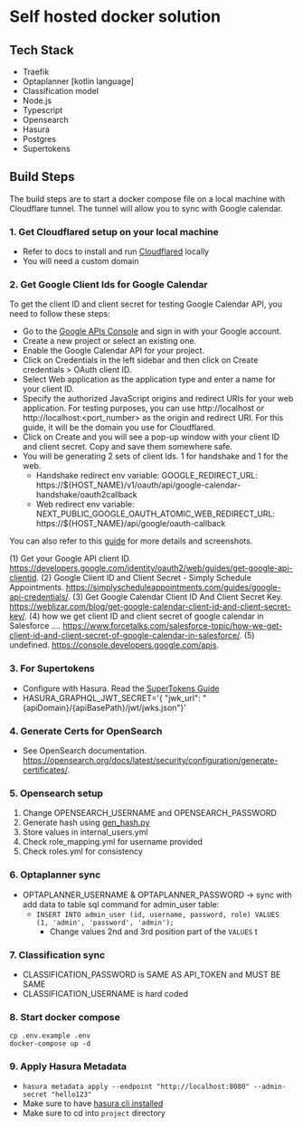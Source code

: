 # Self hosted docker solution

## Tech Stack
- Traefik
- Optaplanner [kotlin language]
- Classification model
- Node.js
- Typescript
- Opensearch
- Hasura
- Postgres
- Supertokens
## Build Steps

The build steps are to start a docker compose file on a local machine with Cloudflare tunnel. The tunnel will allow you to sync with Google calendar.

### 1. Get Cloudflared setup on your local machine
- Refer to docs to install and run [Cloudflared](https://developers.cloudflare.com/cloudflare-one/connections/connect-networks/install-and-setup/tunnel-guide/) locally
- You will need a custom domain

### 2. Get Google Client Ids for Google Calendar

To get the client ID and client secret for testing Google Calendar API, you need to follow these steps:

- Go to the [Google APIs Console](^1^) and sign in with your Google account.
- Create a new project or select an existing one.
- Enable the Google Calendar API for your project.
- Click on Credentials in the left sidebar and then click on Create credentials > OAuth client ID.
- Select Web application as the application type and enter a name for your client ID.
- Specify the authorized JavaScript origins and redirect URIs for your web application. For testing purposes, you can use http://localhost or http://localhost:<port_number> as the origin and redirect URI. For this guide, it will be the domain you use for Cloudflared.
- Click on Create and you will see a pop-up window with your client ID and client secret. Copy and save them somewhere safe.
- You will be generating 2 sets of client Ids. 1 for handshake and 1 for the web. 
  - Handshake redirect env variable: GOOGLE_REDIRECT_URL: https://${HOST_NAME}/v1/oauth/api/google-calendar-handshake/oauth2callback
  - Web redirect env variable: NEXT_PUBLIC_GOOGLE_OAUTH_ATOMIC_WEB_REDIRECT_URL: https://${HOST_NAME}/api/google/oauth-callback

You can also refer to this [guide](^3^) for more details and screenshots.

(1) Get your Google API client ID. https://developers.google.com/identity/oauth2/web/guides/get-google-api-clientid.
(2) Google Client ID and Client Secret - Simply Schedule Appointments. https://simplyscheduleappointments.com/guides/google-api-credentials/.
(3) Get Google Calendar Client ID And Client Secret Key. https://weblizar.com/blog/get-google-calendar-client-id-and-client-secret-key/.
(4) how we get client ID and client secret of google calendar in Salesforce .... https://www.forcetalks.com/salesforce-topic/how-we-get-client-id-and-client-secret-of-google-calendar-in-salesforce/.
(5) undefined. https://console.developers.google.com/apis.


### 3. For Supertokens
- Configure with Hasura. Read the [SuperTokens Guide](https://supertokens.com/docs/thirdpartyemailpassword/hasura-integration/with-jwt#)
- HASURA_GRAPHQL_JWT_SECRET='{ "jwk_url": "{apiDomain}/{apiBasePath}/jwt/jwks.json"}'

### 4. Generate Certs for OpenSearch

- See OpenSearch documentation. https://opensearch.org/docs/latest/security/configuration/generate-certificates/.

### 5. Opensearch setup

1. Change OPENSEARCH_USERNAME and OPENSEARCH_PASSWORD
2. Generate hash using [gen_hash.py](./project/opensearch/gen_hash.py)
3. Store values in internal_users.yml
4. Check role_mapping.yml for username provided
5. Check roles.yml for consistency

### 6. Optaplanner sync
- OPTAPLANNER_USERNAME & OPTAPLANNER_PASSWORD -> sync with add data to table sql command for admin_user table:
  - ```INSERT INTO admin_user (id, username, password, role) VALUES (1, 'admin', 'password', 'admin');```
    - Change values 2nd and 3rd position part of the ```VALUES``` t

### 7. Classification sync
- CLASSIFICATION_PASSWORD is SAME AS API_TOKEN and MUST BE SAME
- CLASSIFICATION_USERNAME is hard coded
### 8. Start docker compose

```
cp .env.example .env
docker-compose up -d
```

### 9. Apply Hasura Metadata
- ```hasura metadata apply --endpoint "http://localhost:8080" --admin-secret "hello123"```
- Make sure to have [hasura cli installed](https://hasura.io/docs/latest/hasura-cli/install-hasura-cli/)
- Make sure to cd into ```project``` directory 



